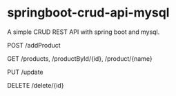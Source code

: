 # springboot-crud-api-mysql
A simple CRUD REST API with spring boot and mysql. 

POST 
/addProduct

GET
/products, 
/productById/{id}, 
/product/{name}

PUT
/update

DELETE
/delete/{id}
